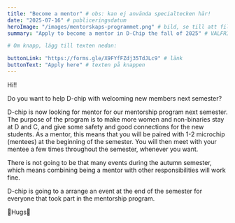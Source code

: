 ```yaml
---
title: "Become a mentor" # obs: kan ej använda specialtecken här!
date: "2025-07-16" # publiceringsdatum
heroImage: "/images/mentorskaps-programmet.png" # bild, se till att filformatet blir rätt!
summary: "Apply to become a mentor in D-Chip the fall of 2025" # VALFRI, om ingen summery anges så kommer brödtexten nedan användas istället

# Om knapp, lägg till texten nedan:

buttonLink: "https://forms.gle/X9FYfFZdj35TdJLc9" # länk
buttonText: "Apply here" # texten på knappen
---
```


Hi!!

Do you want to help D-chip with welcoming new members next semester?

D-chip is now looking for mentor for our mentorship program next semester. The purpose of the program is to make more women and non-binaries stay at D and C, and give some safety and good connections for the new students. As a mentor, this means that you will be paired with 1-2 microchip (mentees) at the beginning of the semester. You will then meet with your mentee a few times throughout the semester, whenever you want.

There is not going to be that many events during the autumn semester, which means combining being a mentor with other responsibilities will work fine.

D-chip is going to a arrange an event at the end of the semester for everyone that took part in the mentorship program.

💖Hugs💖
